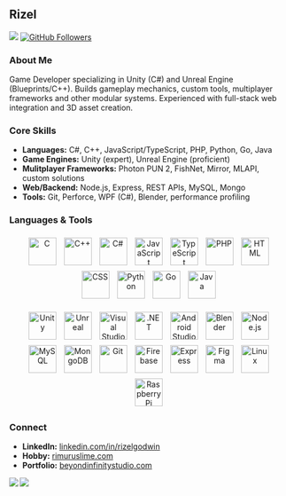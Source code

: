 ## Rizel

![](https://visitor-badge.laobi.icu/badge?page_id=rizuruu.rizuruu) [![GitHub Followers](https://img.shields.io/github/followers/rizuruu?label=Followers&logo=github)](https://github.com/rizuruu)

### About Me
Game Developer specializing in Unity (C#) and Unreal Engine (Blueprints/C++). Builds gameplay mechanics, custom tools, multiplayer frameworks and other modular systems. Experienced with full-stack web integration and 3D asset creation.

### Core Skills
- **Languages:** C#, C++, JavaScript/TypeScript, PHP, Python, Go, Java  
- **Game Engines:** Unity (expert), Unreal Engine (proficient)  
- **Mulitplayer Frameworks:** Photon PUN 2, FishNet, Mirror, MLAPI, custom solutions  
- **Web/Backend:** Node.js, Express, REST APIs, MySQL, Mongo
- **Tools:** Git, Perforce, WPF (C#), Blender, performance profiling  

### Languages & Tools

<p align="center">
  <!-- languages as individual icons -->
  <img src="https://skillicons.dev/icons?i=c"   height="50" style="margin:5px" alt="C">
  <img src="https://skillicons.dev/icons?i=cpp" height="50" style="margin:5px" alt="C++">
  <img src="https://skillicons.dev/icons?i=cs"  height="50" style="margin:5px" alt="C#">
  <img src="https://skillicons.dev/icons?i=js"  height="50" style="margin:5px" alt="JavaScript">
  <img src="https://skillicons.dev/icons?i=ts"  height="50" style="margin:5px" alt="TypeScript">
  <img src="https://skillicons.dev/icons?i=php" height="50" style="margin:5px" alt="PHP">
  <img src="https://skillicons.dev/icons?i=html"height="50" style="margin:5px" alt="HTML">
  <img src="https://skillicons.dev/icons?i=css" height="50" style="margin:5px" alt="CSS">
  <img src="https://skillicons.dev/icons?i=python" height="50" style="margin:5px" alt="Python">
  <img src="https://skillicons.dev/icons?i=golang" height="50" style="margin:5px" alt="Go">
  <img src="https://skillicons.dev/icons?i=java"   height="50" style="margin:5px" alt="Java">
</p>

<p align="center">
  <!-- tools/engines as individual icons -->
  <img src="https://skillicons.dev/icons?i=unity"         height="50" style="margin:5px" alt="Unity">
  <img src="https://skillicons.dev/icons?i=unreal"        height="50" style="margin:5px" alt="Unreal">
  <img src="https://skillicons.dev/icons?i=visualstudio"  height="50" style="margin:5px" alt="Visual Studio">
  <img src="https://skillicons.dev/icons?i=dotnet"        height="50" style="margin:5px" alt=".NET">
  <img src="https://skillicons.dev/icons?i=androidstudio" height="50" style="margin:5px" alt="Android Studio">
  <img src="https://skillicons.dev/icons?i=blender"       height="50" style="margin:5px" alt="Blender">
  <img src="https://skillicons.dev/icons?i=nodejs"        height="50" style="margin:5px" alt="Node.js">
  <img src="https://skillicons.dev/icons?i=mysql"         height="50" style="margin:5px" alt="MySQL">
  <img src="https://skillicons.dev/icons?i=mongodb"       height="50" style="margin:5px" alt="MongoDB">
  <img src="https://skillicons.dev/icons?i=git"           height="50" style="margin:5px" alt="Git">
  <img src="https://skillicons.dev/icons?i=firebase"      height="50" style="margin:5px" alt="Firebase">
  <img src="https://skillicons.dev/icons?i=express"       height="50" style="margin:5px" alt="Express">
  <img src="https://skillicons.dev/icons?i=figma"         height="50" style="margin:5px" alt="Figma">
  <img src="https://skillicons.dev/icons?i=linux"         height="50" style="margin:5px" alt="Linux">
  <img src="https://skillicons.dev/icons?i=raspberrypi"   height="50" style="margin:5px" alt="Raspberry Pi">
</p>


### Connect
- **LinkedIn:** [linkedin.com/in/rizelgodwin](https://www.linkedin.com/in/rizelgodwin)  
- **Hobby:** [rimuruslime.com](https://rimuruslime.com)  
- **Portfolio:** [beyondinfinitystudio.com](https://beyondinfinitystudio.com)  

<div>

<img align="left" src="https://github-readme-stats-silk-six-16.vercel.app/api/top-langs/?username=rizuruu&layout=compact&theme=radical&hide_border=true&bg_color=0D1117&title_color=00D9FF&text_color=FFFFFF&border_radius=10" />
<img  align="left" src="https://github-readme-stats-silk-six-16.vercel.app/api?username=rizuruu&count_private=true&show_icons=true&theme=radical&hide_border=true&bg_color=0D1117&title_color=00D9FF&icon_color=00D9FF&text_color=FFFFFF&border_radius=10" />

</div>
